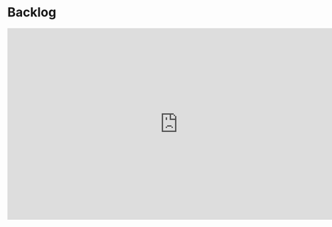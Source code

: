 # Backlog

<iframe width="768" height="432" src="https://miro.com/app/live-embed/o9J_koNShr8=/?moveToViewport=-10475,-1561,5457,6252" frameBorder="0" scrolling="no" allowFullScreen></iframe>